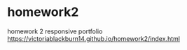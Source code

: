 # homework2
homework 2 responsive portfolio
https://victoriablackburn14.github.io/homework2/index.html

